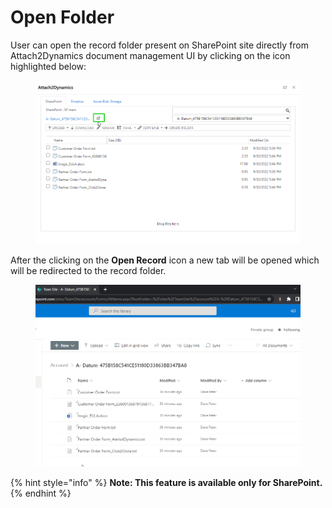 # Open Folder

User can open the record folder present on SharePoint site directly from Attach2Dynamics document management UI by clicking on the icon highlighted below:

<figure><img src="../../.gitbook/assets/open folder- slide 21.png" alt=""><figcaption></figcaption></figure>

After the clicking on the **Open Record** icon a new tab will be opened which will be redirected to the record folder.

<figure><img src="../../.gitbook/assets/open folder- slide 21 image 2.png" alt=""><figcaption></figcaption></figure>

{% hint style="info" %}
**Note: This feature is available only for SharePoint.**
{% endhint %}
